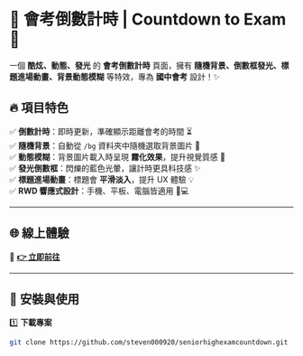 # 🎉 會考倒數計時 | Countdown to Exam 🚀

一個 **酷炫、動態、發光** 的 **會考倒數計時** 頁面，擁有 **隨機背景、倒數框發光、標題進場動畫、背景動態模糊** 等特效，專為 **國中會考** 設計！✨

## 🔥 項目特色

✅ **倒數計時**：即時更新，準確顯示距離會考的時間 ⏳  
✅ **隨機背景**：自動從 `/bg` 資料夾中隨機選取背景圖片 🌄  
✅ **動態模糊**：背景圖片載入時呈現 **霧化效果**，提升視覺質感 🎨  
✅ **發光倒數框**：閃爍的藍色光暈，讓計時更具科技感 ✨  
✅ **標題進場動畫**：標題會 **平滑淡入**，提升 UX 體驗 💡  
✅ **RWD 響應式設計**：手機、平板、電腦皆適用 📱💻  

---

## 🌐 線上體驗  

🔗 **[👉 立即前往](https://seniorcountdown.pages.dev/)**

---

## 🚀 安裝與使用

1️⃣ **下載專案**
```sh
git clone https://github.com/steven000920/seniorhighexamcountdown.git
